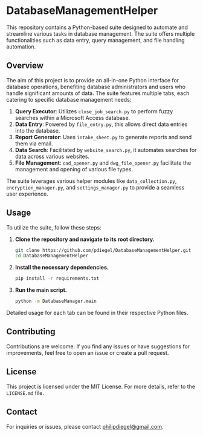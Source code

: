 # DatabaseManagementHelper

This repository contains a Python-based suite designed to automate and streamline various tasks in database management. The suite offers multiple functionalities such as data entry, query management, and file handling automation.

## Overview

The aim of this project is to provide an all-in-one Python interface for database operations, benefiting database administrators and users who handle significant amounts of data. The suite features multiple tabs, each catering to specific database management needs:

1. **Query Executor**: Utilizes `close_job_search.py` to perform fuzzy searches within a Microsoft Access database.
2. **Data Entry**: Powered by `file_entry.py`, this allows direct data entries into the database.
3. **Report Generator**: Uses `intake_sheet.py` to generate reports and send them via email.
4. **Data Search**: Facilitated by `website_search.py`, it automates searches for data across various websites.
5. **File Management**: `cad_opener.py` and `dwg_file_opener.py` facilitate the management and opening of various file types.

The suite leverages various helper modules like `data_collection.py`, `encryption_manager.py`, and `settings_manager.py` to provide a seamless user experience.

## Usage

To utilize the suite, follow these steps:

1. **Clone the repository and navigate to its root directory.**

    ``` bash
    git clone https://github.com/pdiegel/DatabaseManagementHelper.git
    cd DatabaseManagementHelper
    ```

2. **Install the necessary dependencies.**

    ``` bash
    pip install -r requirements.txt
    ```

3. **Run the main script.**

    ``` bash
    python -m DatabaseManager.main
    ```

Detailed usage for each tab can be found in their respective Python files.

## Contributing

Contributions are welcome. If you find any issues or have suggestions for improvements, feel free to open an issue or create a pull request.

## License

This project is licensed under the MIT License. For more details, refer to the `LICENSE.md` file.

## Contact

For inquiries or issues, please contact <philipdiegel@gmail.com>.
